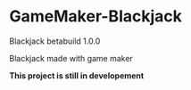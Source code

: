 # GameMaker-Blackjack
Blackjack betabuild 1.0.0


Blackjack made with game maker

****This project is still in developement****
